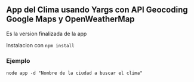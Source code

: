 ## App del Clima usando Yargs con API Geocoding Google Maps y OpenWeatherMap

Es la version finalizada de la app

Instalacion con ```npm install```

### Ejemplo

```
node app -d "Nombre de la ciudad a buscar el clima"
```